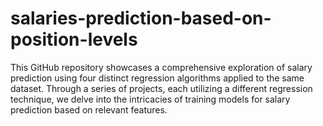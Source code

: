 # salaries-prediction-based-on-position-levels
This GitHub repository showcases a comprehensive exploration of salary prediction using four distinct regression algorithms applied to the same dataset. Through a series of projects, each utilizing a different regression technique, we delve into the intricacies of training models for salary prediction based on relevant features.
